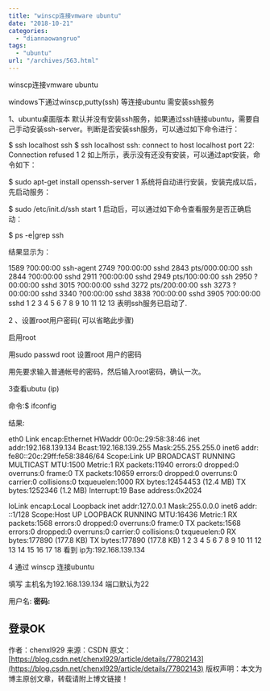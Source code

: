 ```yaml
---
title: "winscp连接vmware ubuntu"
date: "2018-10-21"
categories: 
  - "diannaowangruo"
tags: 
  - "ubuntu"
url: "/archives/563.html"
---
```


winscp连接vmware ubuntu

windows下通过winscp,putty(ssh) 等连接ubuntu 需安装ssh服务

1、ubuntu桌面版本 默认并没有安装ssh服务，如果通过ssh链接ubuntu，需要自己手动安装ssh-server。判断是否安装ssh服务，可以通过如下命令进行：

$ ssh localhost ssh $ ssh localhost ssh: connect to host localhost port 22: Connection refused 1 2 如上所示，表示没有还没有安装，可以通过apt安装，命令如下：

$ sudo apt-get install openssh-server 1 系统将自动进行安装，安装完成以后，先启动服务：

$ sudo /etc/init.d/ssh start 1 启动后，可以通过如下命令查看服务是否正确启动：

$ ps -e|grep ssh

结果显示为：

1589 ?00:00:00 ssh-agent 2749 ?00:00:00 sshd 2843 pts/000:00:00 ssh 2844 ?00:00:00 sshd 2911 ?00:00:00 sshd 2949 pts/100:00:00 ssh 2950 ?00:00:00 sshd 3015 ?00:00:00 sshd 3272 pts/200:00:00 ssh 3273 ?00:00:00 sshd 3340 ?00:00:00 sshd 3838 ?00:00:00 sshd 3905 ?00:00:00 sshd 1 2 3 4 5 6 7 8 9 10 11 12 13 表明ssh服务已启动了.

2 、设置root用户密码( 可以省略此步骤)

启用root

用sudo passwd root 设置root 用户的密码

用先要求输入普通帐号的密码，然后输入root密码，确认一次。

3查看ubutu (ip)

命令:$ ifconfig

结果:

eth0 Link encap:Ethernet HWaddr 00:0c:29:58:38:46 inet addr:192.168.139.134 Bcast:192.168.139.255 Mask:255.255.255.0 inet6 addr: fe80::20c:29ff:fe58:3846/64 Scope:Link UP BROADCAST RUNNING MULTICAST MTU:1500 Metric:1 RX packets:11940 errors:0 dropped:0 overruns:0 frame:0 TX packets:10659 errors:0 dropped:0 overruns:0 carrier:0 collisions:0 txqueuelen:1000 RX bytes:12454453 (12.4 MB) TX bytes:1252346 (1.2 MB) Interrupt:19 Base address:0x2024

loLink encap:Local Loopback inet addr:127.0.0.1 Mask:255.0.0.0 inet6 addr: ::1/128 Scope:Host UP LOOPBACK RUNNING MTU:16436 Metric:1 RX packets:1568 errors:0 dropped:0 overruns:0 frame:0 TX packets:1568 errors:0 dropped:0 overruns:0 carrier:0 collisions:0 txqueuelen:0 RX bytes:177890 (177.8 KB) TX bytes:177890 (177.8 KB) 1 2 3 4 5 6 7 8 9 10 11 12 13 14 15 16 17 18 看到 ip为:192.168.139.134

4 通过 winscp 连接ubuntu

填写 主机名为192.168.139.134 端口默认为22

用户名: **密码:**

## 登录OK

作者：chenxl929 来源：CSDN 原文：[](https://blog.csdn.net/chenxl929/article/details/77802143)[https://blog.csdn.net/chenxl929/article/details/77802143](https://blog.csdn.net/chenxl929/article/details/77802143) 版权声明：本文为博主原创文章，转载请附上博文链接！
